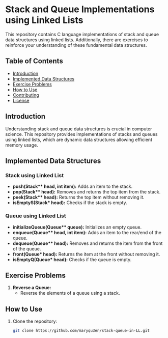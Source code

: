 # Stack and Queue Implementations using Linked Lists

This repository contains C language implementations of stack and queue data structures using linked lists. Additionally, there are exercises to reinforce your understanding of these fundamental data structures.

## Table of Contents

- [Introduction](#introduction)
- [Implemented Data Structures](#implemented-data-structures)
- [Exercise Problems](#exercise-problems)
- [How to Use](#how-to-use)
- [Contributing](#contributing)
- [License](#license)

## Introduction

Understanding stack and queue data structures is crucial in computer science. This repository provides implementations of stacks and queues using linked lists, which are dynamic data structures allowing efficient memory usage.

## Implemented Data Structures

### Stack using Linked List

- **push(Stack\*\* head, int item):** Adds an item to the stack.
- **pop(Stack\*\* head):** Removes and returns the top item from the stack.
- **peek(Stack\*\* head):** Returns the top item without removing it.
- **isEmptyS(Stack\* head):** Checks if the stack is empty.

### Queue using Linked List

- **initializeQueue(Queue\*\* queue):** Initializes an empty queue.
- **enqueue(Queue\*\* head, int item):** Adds an item to the rear/end of the queue.
- **dequeue(Queue\*\* head):** Removes and returns the item from the front of the queue.
- **front(Queue\* head):** Returns the item at the front without removing it.
- **isEmptyQ(Queue\* head):** Checks if the queue is empty.

## Exercise Problems

1. **Reverse a Queue:**
   - Reverse the elements of a queue using a stack.


## How to Use

1. Clone the repository:


   ```bash 
   git clone https://github.com/maryqu3en/stack-queue-in-LL.git 
   ``` 
